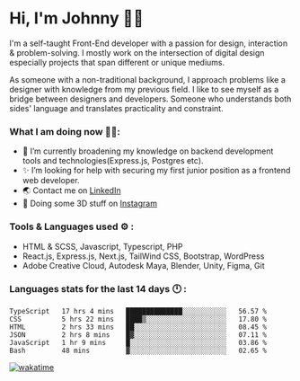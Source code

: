 # Hi, I'm Johnny 👋🧑‍

I'm a self-taught Front-End developer with a passion for design, interaction & problem-solving. I mostly work on the intersection of digital design especially projects that span different or unique mediums.

As someone with a non-traditional background, I approach problems like a designer with knowledge from my previous field. I like to see myself as a bridge between designers and developers. Someone who understands both sides' language and translates practicality and constraint.

### What I am doing now 🧑‍💻:

- 🔭 I’m currently broadening my knowledge on backend development tools and technologies(Express.js, Postgres etc).
- ✨ I’m looking for help with securing my first junior position as a frontend web developer.
- 🌏 Contact me on [LinkedIn](https://www.linkedin.com/in/johchai/)
- 🎨 Doing some 3D stuff on [Instagram](https://www.instagram.com/johnsaaz)

### Tools & Languages used ⚙️ :

- HTML & SCSS, Javascript, Typescript, PHP
- React.js, Express.js, Next.js, TailWind CSS, Bootstrap, WordPress
- Adobe Creative Cloud, Autodesk Maya, Blender, Unity, Figma, Git

### Languages stats for the last 14 days 🕛 :

<!--START_SECTION:waka-->

```text
TypeScript   17 hrs 4 mins   ██████████████░░░░░░░░░░░   56.57 %
CSS          5 hrs 22 mins   ████▒░░░░░░░░░░░░░░░░░░░░   17.80 %
HTML         2 hrs 33 mins   ██░░░░░░░░░░░░░░░░░░░░░░░   08.45 %
JSON         2 hrs 8 mins    █▓░░░░░░░░░░░░░░░░░░░░░░░   07.11 %
JavaScript   1 hr 9 mins     █░░░░░░░░░░░░░░░░░░░░░░░░   03.86 %
Bash         48 mins         ▓░░░░░░░░░░░░░░░░░░░░░░░░   02.65 %
```

<!--END_SECTION:waka-->

[![wakatime](https://wakatime.com/badge/user/0cd14e89-b357-451d-b5c1-4a79286fb5a6.svg)](https://wakatime.com/@0cd14e89-b357-451d-b5c1-4a79286fb5a6)
